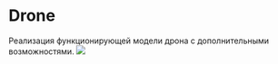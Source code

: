 # Drone
Реализация функционирующей модели дрона с дополнительными возможностями.
![](https://vk.com/photo234737462_457245517)
